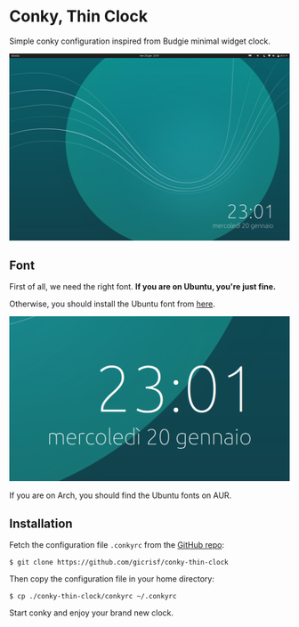 # Conky, Thin Clock

Simple conky configuration inspired from Budgie minimal widget clock.

![screenshot](screenshot-fullscreen.png)

## Font

First of all, we need the right font. **If you are on Ubuntu, you're just fine.**

Otherwise, you should install the Ubuntu font from [here](https://design.ubuntu.com/font/).

![screenshot](screenshot-on-green.png)

If you are on Arch, you should find the Ubuntu fonts on AUR.

## Installation

Fetch the configuration file `.conkyrc` from the [GitHub repo](https://github.com/mr-chrome/conky-thin-clock):

```
$ git clone https://github.com/gicrisf/conky-thin-clock
```

Then copy the configuration file in your home directory:

```
$ cp ./conky-thin-clock/conkyrc ~/.conkyrc
```

Start conky and enjoy your brand new clock.
